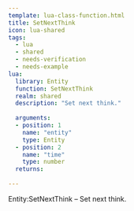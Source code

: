 ```yaml
---
template: lua-class-function.html
title: SetNextThink
icon: lua-shared
tags:
  - lua
  - shared
  - needs-verification
  - needs-example
lua:
  library: Entity
  function: SetNextThink
  realm: shared
  description: "Set next think."
  
  arguments:
  - position: 1
    name: "entity"
    type: Entity
  - position: 2
    name: "time"
    type: number
  returns:
    
---
```


<div class="lua__search__keywords">
Entity:SetNextThink &#x2013; Set next think.
</div>

